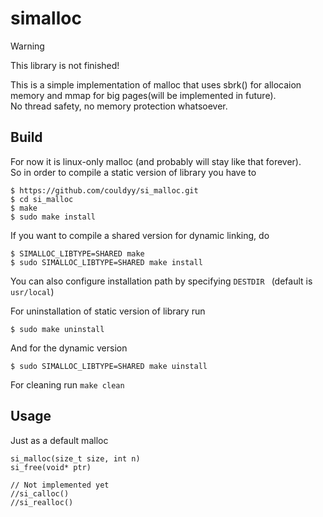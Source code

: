 # simalloc 

> [!WARNING]
> This library is not finished!

This is a simple implementation of malloc that uses sbrk() for allocaion memory and mmap for big pages(will be implemented in future).\
No thread safety, no memory protection whatsoever. 

## Build
For now it is linux-only malloc (and probably will stay like that forever).\
So in order to compile a static version of library you have to
```
$ https://github.com/couldyy/si_malloc.git
$ cd si_malloc
$ make
$ sudo make install
```
If you want to compile a shared version for dynamic linking, do
```
$ SIMALLOC_LIBTYPE=SHARED make
$ sudo SIMALLOC_LIBTYPE=SHARED make install
```
You can also configure installation path by specifying `DESTDIR ` (default is `usr/local`) 

For uninstallation of static version of library run
```
$ sudo make uninstall
```
And for the dynamic version
```
$ sudo SIMALLOC_LIBTYPE=SHARED make uinstall
```

For cleaning run `make clean`

## Usage
Just as a default malloc 
```
si_malloc(size_t size, int n)
si_free(void* ptr)

// Not implemented yet
//si_calloc()
//si_realloc()
```



